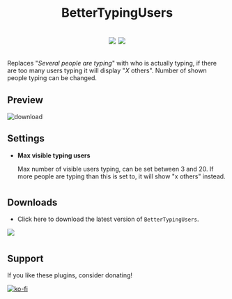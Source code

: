 <h1><p align="center">BetterTypingUsers</p><p align="center">
<img src="https://img.shields.io/github/stars/1Lighty/BetterDiscordPlugins?color=yellow&style=for-the-badge">
<img src="https://img.shields.io/github/forks/1Lighty/BetterDiscordPlugins?color=blue&style=for-the-badge">
</p></h1>

Replaces "*Several people are typing*" with who is actually typing, if there are too many users typing it will display "*X* others". Number of shown people typing can be changed.

## Preview
![download](https://i.imgur.com/HcPkMOx.png)

## Settings
- **Max visible typing users**
  
  Max number of visible users typing, can be set between 3 and 20. If more people are typing than this is set to, it will show "x others" instead.

# <!--used as a divider -->

## Downloads

- Click here to download the latest version of `BetterTypingUsers`.

<a href="https://1lighty.github.io/BetterDiscordStuff/?plugin=BetterTypingUsers&dl=1" target="_blank"><img src="https://img.shields.io/badge/Download Here-1C1E23?style=for-the-badge&logo="></a>

# <!--used as a divider -->

## Support
If you like these plugins, consider donating!

[![ko-fi](https://www.ko-fi.com/img/githubbutton_sm.svg)](https://ko-fi.com/L3L01A2WY)
